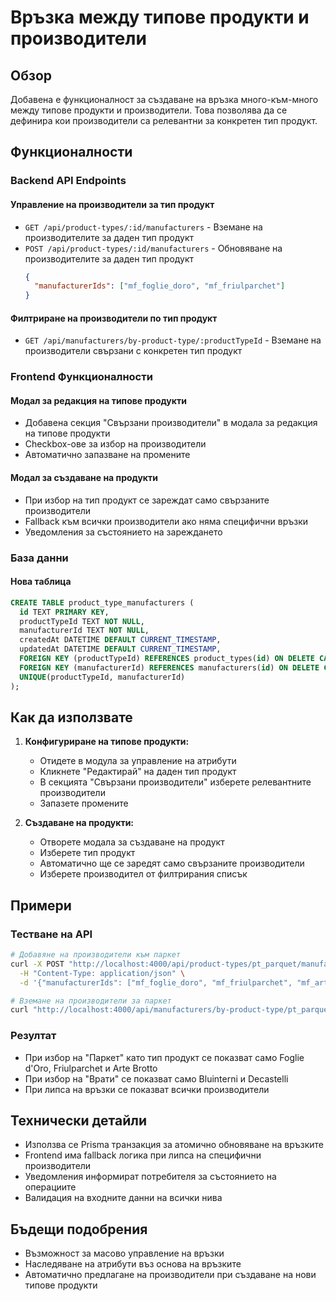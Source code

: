 # Връзка между типове продукти и производители

## Обзор
Добавена е функционалност за създаване на връзка много-към-много между типове продукти и производители. Това позволява да се дефинира кои производители са релевантни за конкретен тип продукт.

## Функционалности

### Backend API Endpoints

#### Управление на производители за тип продукт
- `GET /api/product-types/:id/manufacturers` - Вземане на производителите за даден тип продукт
- `POST /api/product-types/:id/manufacturers` - Обновяване на производителите за даден тип продукт
  ```json
  {
    "manufacturerIds": ["mf_foglie_doro", "mf_friulparchet"]
  }
  ```

#### Филтриране на производители по тип продукт
- `GET /api/manufacturers/by-product-type/:productTypeId` - Вземане на производители свързани с конкретен тип продукт

### Frontend Функционалности

#### Модал за редакция на типове продукти
- Добавена секция "Свързани производители" в модала за редакция на типове продукти
- Checkbox-ове за избор на производители
- Автоматично запазване на промените

#### Модал за създаване на продукти
- При избор на тип продукт се зареждат само свързаните производители
- Fallback към всички производители ако няма специфични връзки
- Уведомления за състоянието на зареждането

### База данни

#### Нова таблица
```sql
CREATE TABLE product_type_manufacturers (
  id TEXT PRIMARY KEY,
  productTypeId TEXT NOT NULL,
  manufacturerId TEXT NOT NULL,
  createdAt DATETIME DEFAULT CURRENT_TIMESTAMP,
  updatedAt DATETIME DEFAULT CURRENT_TIMESTAMP,
  FOREIGN KEY (productTypeId) REFERENCES product_types(id) ON DELETE CASCADE,
  FOREIGN KEY (manufacturerId) REFERENCES manufacturers(id) ON DELETE CASCADE,
  UNIQUE(productTypeId, manufacturerId)
);
```

## Как да използвате

1. **Конфигуриране на типове продукти:**
   - Отидете в модула за управление на атрибути
   - Кликнете "Редактирай" на даден тип продукт
   - В секцията "Свързани производители" изберете релевантните производители
   - Запазете промените

2. **Създаване на продукти:**
   - Отворете модала за създаване на продукт
   - Изберете тип продукт
   - Автоматично ще се заредят само свързаните производители
   - Изберете производител от филтрирания списък

## Примери

### Тестване на API
```bash
# Добавяне на производители към паркет
curl -X POST "http://localhost:4000/api/product-types/pt_parquet/manufacturers" \
  -H "Content-Type: application/json" \
  -d '{"manufacturerIds": ["mf_foglie_doro", "mf_friulparchet", "mf_arte_brotto"]}'

# Вземане на производители за паркет
curl "http://localhost:4000/api/manufacturers/by-product-type/pt_parquet"
```

### Резултат
- При избор на "Паркет" като тип продукт се показват само Foglie d'Oro, Friulparchet и Arte Brotto
- При избор на "Врати" се показват само Bluinterni и Decastelli
- При липса на връзки се показват всички производители

## Технически детайли

- Използва се Prisma транзакция за атомично обновяване на връзките
- Frontend има fallback логика при липса на специфични производители
- Уведомления информират потребителя за състоянието на операциите
- Валидация на входните данни на всички нива

## Бъдещи подобрения

- Възможност за масово управление на връзки
- Наследяване на атрибути въз основа на връзките
- Автоматично предлагане на производители при създаване на нови типове продукти 
